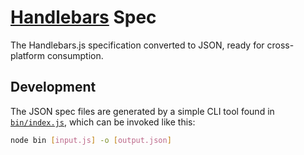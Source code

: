 # [Handlebars](http://handlebarsjs.com) Spec

The Handlebars.js specification converted to JSON, ready for cross-platform consumption.

## Development

The JSON spec files are generated by a simple CLI tool found in [`bin/index.js`](bin/index.js), which can be invoked like this:

```sh
node bin [input.js] -o [output.json]
```
